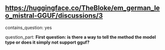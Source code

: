 ## https://huggingface.co/TheBloke/em_german_leo_mistral-GGUF/discussions/3

contains_question: yes

question_part: **First question: is there a way to tell the method the model type or does it simply not support gguf?**
